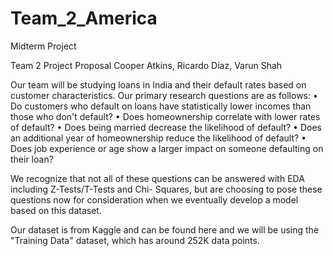 # Team_2_America
Midterm Project

Team 2 Project Proposal
Cooper Atkins, Ricardo Diaz, Varun Shah

Our team will be studying loans in India and their default rates based on customer characteristics. Our primary research questions are as follows:
•	Do customers who default on loans have statistically lower incomes than those who don't default?
•	Does homeownership correlate with lower rates of default?
•	Does being married decrease the likelihood of default?
•	Does an additional year of homeownership reduce the likelihood of default?
•	Does job experience or age show a larger impact on someone defaulting on their loan?

We recognize that not all of these questions can be answered with EDA including Z-Tests/T-Tests and Chi- Squares, but are choosing to pose these questions now for consideration when we eventually develop a model based on this dataset.

Our dataset is from Kaggle and can be found here and we will be using the "Training Data" dataset, which has around 252K data points.

